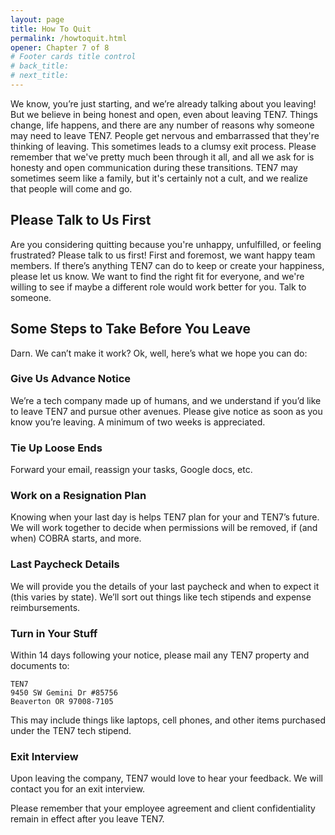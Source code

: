 ```yaml
---
layout: page
title: How To Quit
permalink: /howtoquit.html
opener: Chapter 7 of 8
# Footer cards title control
# back_title:
# next_title: 
---
```



We know, you’re just starting, and we’re already talking about you leaving! But we believe in being honest and open, even about leaving TEN7. Things change, life happens, and there are any number of reasons why someone may need to leave TEN7. People get nervous and embarrassed that they're thinking of leaving. This sometimes leads to a clumsy exit process. Please remember that we've pretty much been through it all, and all we ask for is honesty and open communication during these transitions. TEN7 may sometimes seem like a family, but it's certainly not a cult, and we realize that people will come and go.

## Please Talk to Us First

Are you considering quitting because you're unhappy, unfulfilled, or feeling frustrated? Please talk to us first! First and foremost, we want happy team members. If there’s anything TEN7 can do to keep or create your happiness, please let us know. We want to find the right fit for everyone, and we're willing to see if maybe a different role would work better for you. Talk to someone.

## Some Steps to Take Before You Leave 

Darn. We can’t make it work? Ok, well, here’s what we hope you can do: 

### Give Us Advance Notice

We’re a tech company made up of humans, and we understand if you’d like to leave TEN7 and pursue other avenues. Please give notice as soon as you know you’re leaving. A minimum of two weeks is appreciated.

### Tie Up Loose Ends

Forward your email, reassign your tasks, Google docs, etc. 

### Work on a Resignation Plan

Knowing when your last day is helps TEN7 plan for your and TEN7’s future. We will work together to decide when permissions will be removed, if (and when) COBRA starts, and more.

### Last Paycheck Details

We will provide you the details of your last paycheck and when to expect it (this varies by state). We’ll sort out things like tech stipends and expense reimbursements.

### Turn in Your Stuff

Within 14 days following your notice, please mail any TEN7 property and documents to:

```
TEN7
9450 SW Gemini Dr #85756
Beaverton OR 97008-7105
```
This may include things like laptops, cell phones, and other items purchased under the TEN7 tech stipend.

### Exit Interview

Upon leaving the company, TEN7 would love to hear your feedback. We will contact you for an exit interview.

Please remember that your employee agreement and client confidentiality remain in effect after you leave TEN7.
